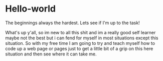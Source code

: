 # Hello-world
The beginnings always the hardest. Lets see if I'm up to the task!

What's up y'all, so im new to all this shit and im a really good self learner maybe not the best but i can fend for myself in most situations except this situation. So with my free time I am going to try and teach myself how to code up a web page or pages just to get a little bit of a grip on this here situation and then see where it can take me.



